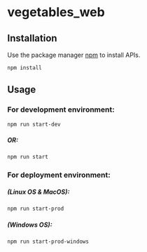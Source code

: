 # vegetables_web

## Installation

Use the package manager [npm](https://www.npmjs.com/get-npm) to install APIs.

```bash
npm install
```

## Usage

### For development environment:

```bash
npm run start-dev
```

##### OR:

```bash
npm run start
```

### For deployment environment:

##### (Linux OS & MacOS):

```bash
npm run start-prod
```

##### (Windows OS):

```bash
npm run start-prod-windows
```
